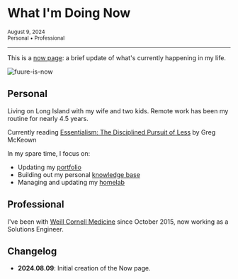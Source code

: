 <!--markdownlint-disable-->

# What I'm Doing Now

<small>
<i class="fa-regular fa-calendar-lines-pen"></i> August 9, 2024
<br>
<i class="fa-regular fa-tags"></i> Personal • Professional
</small>

---

This is a [now page]: a brief update of what's currently happening in my life.

![fuure-is-now](https://cdn.levine.io/uploads/portfolio/public/images/home-office.webp)

## Personal

Living on Long Island with my wife and two kids. Remote work has been my routine for nearly 4.5 years.

Currently reading [Essentialism: The Disciplined Pursuit of Less] by Greg McKeown

In my spare time, I focus on:

* Updating my [portfolio]
* Building out my personal [knowledge base]
* Managing and updating my [homelab]

## Professional

I've been with [Weill Cornell Medicine] since October 2015, now working as a Solutions Engineer.

## Changelog

* **2024.08.09**: Initial creation of the Now page.

  [now page]: https://nownownow.com/about
  [Essentialism: The Disciplined Pursuit of Less]: https://gregmckeown.com/books/essentialism/
  [portfolio]: https://dave.levine.io
  [knowledge base]: https://kb.levine.io
  [homelab]: https://cdn.levine.io/uploads/images/gallery/2023-11/network-diagram-1.png
  [Weill Cornell Medicine]: https://weill.cornell.edu/
